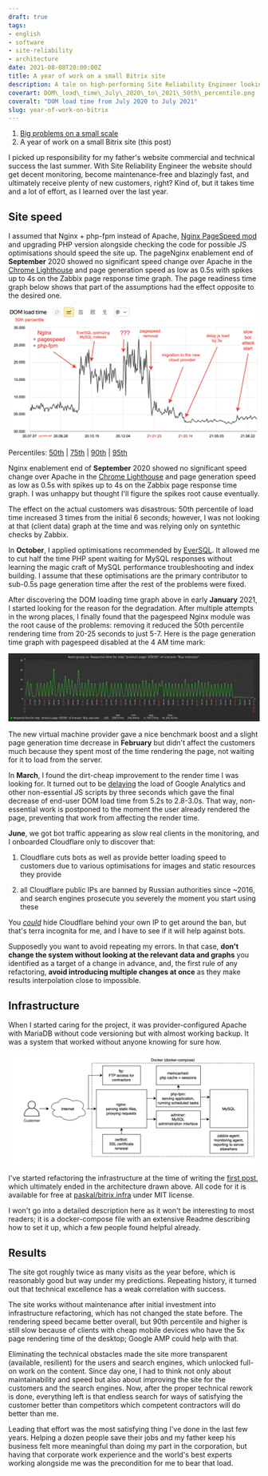 ```yaml
---
draft: true
tags:
- english
- software
- site-reliability
- architecture
date: 2021-08-08T20:00:00Z
title: A year of work on a small Bitrix site
description: A tale on high-performing Site Reliability Engineer looking into tiny business web service performance and reliability
coverart: DOM\_load\_time\_July\_2020\_to\_2021\_50th\_percentile.png
coveralt: "DOM load time from July 2020 to July 2021"
slug: year-of-work-on-bitrix
---
```


1. [Big problems on a small scale](/2020/small-forms/)
2. A year of work on a small Bitrix site (this post)

I picked up responsibility for my father's website commercial and technical success the last summer. With Site Reliability Engineer the website should get decent monitoring, become maintenance-free and blazingly fast, and ultimately receive plenty of new customers, right? Kind of, but it takes time and a lot of effort, as I learned over the last year.

## Site speed

I assumed that Nginx + php-fpm instead of Apache, [Nginx PageSpeed mod](https://github.com/apache/incubator-pagespeed-ng) and upgrading PHP version alongside checking the code for possible JS optimisations should speed the site up. The pageNginx enablement end of **September** 2020 showed no significant speed change over Apache in the [Chrome Lighthouse](https://developers.google.com/web/tools/lighthouse) and page generation speed as low as 0.5s with spikes up to 4s on the Zabbix page response time graph. The page readiness time graph below shows that part of the assumptions had the effect opposite to the desired one.

![DOM load time from July 2020 to July 2021, 50th percentile](DOM_load_time_July_2020_to_2021_50th_percentile.png)

Percentiles: [50th](DOM_load_time_July_2020_to_2021_50th_percentile.png) | [75th](DOM_load_time_July_2020_to_2021_75th_percentile.png) | [90th](DOM_load_time_July_2020_to_2021_90th_percentile.png) | [95th](DOM_load_time_July_2020_to_2021_95th_percentile.png)

<!--more-->

Nginx enablement end of **September** 2020 showed no significant speed change over Apache in the [Chrome Lighthouse](https://developers.google.com/web/tools/lighthouse) and page generation speed as low as 0.5s with spikes up to 4s on the Zabbix page response time graph. I was unhappy but thought I'll figure the spikes root cause eventually.

The effect on the actual customers was disastrous: 50th percentile of load time increased 3 times from the initial 6 seconds; however, I was not looking at that (client data) graph at the time and was relying only on syntethic checks by Zabbix.

In **October**, I applied optimisations recommended by [EverSQL](https://www.eversql.com). It allowed me to cut half the time PHP spent waiting for MySQL responses without learning the magic craft of MySQL performance troubleshooting and index building. I assume that these optimisations are the primary contributor to sub-0.5s page generation time after the rest of the problems were fixed.

After discovering the DOM loading time graph above in early **January** 2021, I started looking for the reason for the degradation. After multiple attempts in the wrong places, I finally found that the pagespeed Nginx module was the root cause of the problems: removing it reduced the 50th percentile rendering time from 20-25 seconds to just 5-7. Here is the page generation time graph with pagespeed disabled at the 4 AM time mark:

![pagespeed hurts performance, page generation time metric](after_pagespeed.png)

The new virtual machine provider gave a nice benchmark boost and a slight page generation time decrease in **February** but didn't affect the customers much because they spent most of the time rendering the page, not waiting for it to load from the server.

In **March**, I found the dirt-cheap improvement to the render time I was looking for. It turned out to be [delaying](https://constantsolutions.dk/2020/06/delay-loading-of-google-analytics-google-tag-manager-script-for-better-pagespeed-score-and-initial-load/) the load of Google Analytics and other non-essential JS scripts by three seconds which gave the final decrease of end-user DOM load time from 5.2s to 2.8-3.0s. That way, non-essential work is postponed to the moment the user already rendered the page, preventing that work from affecting the render time.

**June**, we got bot traffic appearing as slow real clients in the monitoring, and I onboarded Cloudflare only to discover that:

1. Cloudflare cuts bots as well as provide better loading speed to customers due to various optimisations for images and static resources they provide

2. all Cloudflare public IPs are banned by Russian authorities since \~2016, and search engines prosecute you severely the moment you start using these

You [*could*](https://community.cloudflare.com/t/reverse-proxy-infront-of-cloudflare/33972/8?u=favor.group2015) hide Cloudflare behind your own IP to get around the ban, but that's terra incognita for me, and I have to see if it will help against bots.

Supposedly you want to avoid repeating my errors. In that case, **don't change the system without looking at the relevant data and graphs** you identified as a target of a change in advance, and, the first rule of any refactoring, **avoid introducing multiple changes at once** as they make results interpolation close to impossible.

## Infrastructure

When I started caring for the project, it was provider-configured Apache with MariaDB without code versioning but with almost working backup. It was a system that worked without anyone knowing for sure how.

![small Bitrix project architecture](favor-group-architecture.png)

I've started refactoring the infrastructure at the time of writing the [first post](/2020/small-forms/), which ultimately ended in the architecture drawn above. All code for it is available for free at [paskal/bitrix.infra](https://github.com/paskal/bitrix.infra) under MIT license.

I won't go into a detailed description here as it won't be interesting to most readers; it is a docker-compose file with an extensive Readme describing how to set it up, which a few people found helpful already.

## Results

The site got roughly twice as many visits as the year before, which is reasonably good but way under my predictions. Repeating history, it turned out that technical excellence has a weak correlation with success.

The site works without maintenance after initial investment into infrastructure refactoring, which has not changed the state before. The rendering speed became better overall, but 90th percentile and higher is still slow because of clients with cheap mobile devices who have the 5x page rendering time of the desktop; Google AMP could help with that.

Eliminating the technical obstacles made the site more transparent (available, resilient) for the users and search engines, which unlocked full-on work on the content. Since day one, I had to think not only about maintainability and speed but also about improving the site for the customers and the search engines. Now, after the proper technical rework is done, everything left is that endless search for ways of satisfying the customer better than competitors which competent contractors will do better than me.

Leading that effort was the most satisfying thing I've done in the last few years. Helping a dozen people save their jobs and my father keep his business felt more meaningful than doing my part in the corporation, but having that corporate work experience and the world's best experts working alongside me was the precondition for me to bear that load.
